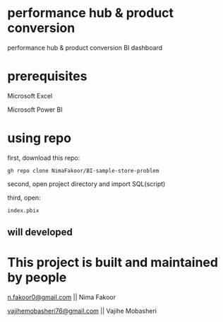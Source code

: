 # performance hub & product conversion
 performance hub & product conversion BI dashboard


# prerequisites

Microsoft Excel

Microsoft Power BI


# using repo

first, download this repo:

    gh repo clone NimaFakoor/BI-sample-store-problem

second, open project directory and import SQL(script)

third, open:

    index.pbix


##  will developed


# This project is built and maintained by people

n.fakoor0@gmail.com || Nima Fakoor

vajihemobasheri76@gmail.com || Vajihe Mobasheri
